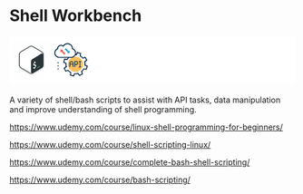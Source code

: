 # Shell Workbench
![Shell Workbench](img/logo.png)
<br>
<br>
A variety of shell/bash scripts to assist with API tasks, data manipulation and improve understanding of shell programming.

https://www.udemy.com/course/linux-shell-programming-for-beginners/

https://www.udemy.com/course/shell-scripting-linux/

https://www.udemy.com/course/complete-bash-shell-scripting/

https://www.udemy.com/course/bash-scripting/



